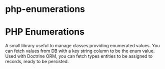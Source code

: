 # php-enumerations

# PHP Enumerations
A small library useful to manage classes providing enumerated values. You can fetch values from DB with a key string column to be the enum value.
Used with Doctrine ORM, you can fetch types entities to be assigned to records, ready to be persisted.
